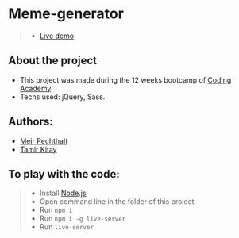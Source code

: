 # Meme-generator
> * [Live demo](https://meirp-3.github.io/meme-generator "Basic meme generator")

## About the project
* This project was made during the 12 weeks bootcamp of [Coding Academy](http://www.coding-academy.org/)
* Techs used: jQuery, Sass.

## Authors:
* [Meir Pechthalt](https://www.linkedin.com/in/meir-pechthalt-a712b8146/)
* [Tamir Kitay](https://www.linkedin.com/in/tamir-k-41135062/)


## To play with the code:
> * Install [Node.js](https://nodejs.org/en/download/)
> * Open command line in the folder of this project
> * Run `npm i`
> * Run `npm i -g live-server`
> * Run `live-server`
